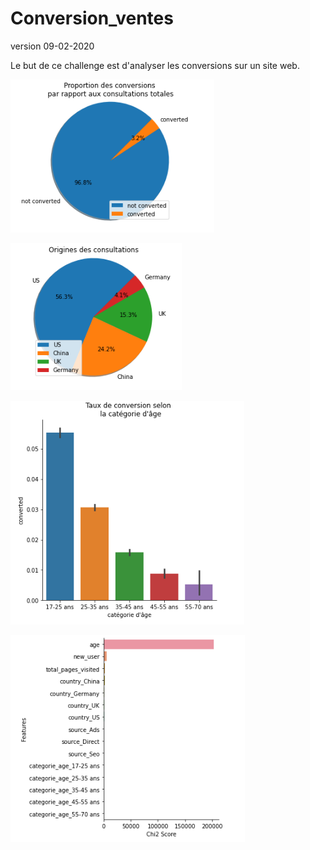 # Conversion_ventes

version 09-02-2020

Le but de ce challenge est d'analyser les conversions sur un site web.

![PIC1](/md_image/pic1.PNG)

![PIC2](/md_image/pic2.PNG)

![PIC3](/md_image/pic3.PNG)

![PIC4](/md_image/pic4.PNG)
